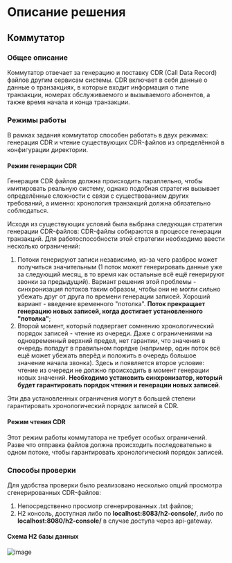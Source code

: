 # Описание решения
## Коммутатор
### Общее описание
Коммутатор отвечает за генерацию и поставку CDR (Call Data Record) файлов другим сервисам системы. CDR включает в себя данные о данные о транзакциях, в которые входит информация о типе транзакции, номерах обслуживаемого и вызываемого абонентов, а также время начала и конца транзакции.

### Режимы работы
В рамках задания коммутатор способен работать в двух режимах: генерация CDR и чтение существующих CDR-файлов из определённой в конфигурации директории.

#### Режим генерации CDR
Генерация CDR файлов должна происходить параллельно, чтобы имитировать реальную систему, однако подобная стратегия вызывает определённые сложности с связи с существованием других требований, а именно: хронология транзакций должна обязательно соблюдаться.

Исходя из существующих условий была выбрана следующая стратегия генерации CDR-файлов:
CDR-файлы собираются в процессе генерации транзакций. Для работоспособности этой стратегии необходимо ввести несколько ограничений:
1. Потоки генерируют записи независимо, из-за чего разброс может получиться значительным (1 поток может генерировать данные уже за следующий месяц, в то время как остальные всё ещё генерируют звонки за предыдущий). Вариант решения этой проблемы - синхронизация потоков таким образом, чтобы они не могли сильно убежать друг от друга по времени генерации записей. Хороший вариант - введение временного "потолка". **Поток прекращает генерацию новых записей, когда достигает установленного "потолка"**;
2. Второй момент, который подвергает сомнению хронологический порядок записей - чтение из очереди. Даже с ограничениями на одновременный верхний предел, нет гарантии, что значения в очередь попадут в правильном порядке (например, один поток всё ещё может убежать вперёд и положить в очередь большое значение начала звонка). Здесь и появляется второе условие: чтение из очереди не должно происходить в момент генерации новых значений. **Необходимо установить синхронизатор, который будет гарантировать порядок чтения и генерации новых записей**.

Эти два установленных ограничения могут в большей степени гарантировать хронологический порядок записей в CDR.

#### Режим чтения CDR
Этот режим работы коммутатора не требует особых ограничений. Разве что отправка файлов должна происходить последовательно в одном потоке, чтобы гарантировать хронологический порядок записей.

### Способы проверки
Для удобства проверки было реализовано несколько опций просмотра сгенерированных CDR-файлов:
1. Непосредственно просмотр сгенерированных .txt файлов;
2. H2 консоль, доступная либо по **localhost:8083/h2-console/**, либо по **localhost:8080/h2-console/** в случае доступа через api-gateway.

#### Схема H2 базы данных
![image](https://github.com/ShipIM/nexign-project/assets/92543908/0e6efa05-5f91-4c92-846b-89fc4926b7f3)
